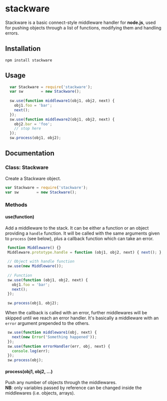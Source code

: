stackware
=========

Stackware is a basic connect-style middleware handler for **node.js**, used for pushing objects through a list of functions, modifying them and handling errors.

## Installation
 ```
npm install stackware
```

## Usage

```javascript
  var Stackware = require('stackware');
  var sw        = new Stackware();
  
  sw.use(function middleware1(obj1, obj2, next) {
    obj1.foo = 'bar';
    next();
  });
  sw.use(function middleware2(obj1, obj2, next) {
    obj2.bar = 'foo';
    // stop here
  });
  sw.process(obj1, obj2);
```

## Documentation

### Class: Stackware

Create a Stackware object.

```javascript
var Stackware = require('stackware');
var sw        = new Stackware();
```

### Methods

#### use(function)
Add a middleware to the stack. It can be either a function or an object providing a `handle` function. It will be called with the same arguments given to `process` (see below), plus a callback function which can take an error.
```javascript
 function Middleware() {}
 Middleware.prototype.handle = function (obj1, obj2, next) { next(); };
 
 // Object with handle function
 sw.use(new Middleware());
 
 // Function
 sw.use(function (obj1, obj2, next) {
   obj1.foo = 'bar';
   next();
 });
 
 sw.process(obj1, obj2);
```
When the callback is called with an error, further middlewares will be skipped until we reach an error handler. It's basically a middleware with an `error` argument prepended to the others.

```javascript
 sw.use(function middleware1(obj, next) {
   next(new Error('Something happened'));
 });
 sw.use(function errorHandler(err, obj, next) {
   console.log(err);
 });
 sw.process(obj);
```

#### process(obj1, obj2, ...)
Push any number of objects through the middlewares.  
**NB**: only variables passed by reference can be changed inside the middlewares (i.e. objects, arrays).
